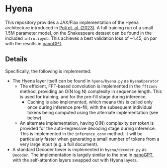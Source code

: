 # Hyena
This repository provides a JAX/Flax implementation of the Hyena architecture introduced in [Poli et. al. (2023)](https://arxiv.org/abs/2302.10866). A full training run of a small 1.5M parameter model, on the Shakespeare dataset can be found in the included `intro.ipynb`. This achieves a best validation loss of ~1.45, on par with the results in [nanoGPT](https://github.com/karpathy/nanoGPT).

## Details
Specifically, the following is implemented:

* The Hyena layer itself can be found in `hyena/hyena.py` as `HyenaOperator`
    * The efficient, FFT-based convolution is implemented in the `fftconv` method, providing an O(N log N) complexity in sequence length. This is used for training, and for the pre-fill stage during inference.
        * Caching is also implemented, which means this is called only once during inference pre-fill, with the subsequent individual tokens being computed using the alternate implementation (see below).
    * An alternate implementation, having O(N) complexity *per token* is provided for the auto-regressive decoding stage during inference. This is implemented in the `inference_conv` method. It will be particularly faster when generating a small number of tokens from a very large input (e.g. a full document).
* A standard Decoder tower is implemented in `hyena/decoder.py` as `Decoder`. The implementation is largely similar to the one in [nanoGPT](https://github.com/karpathy/nanoGPT), with the self-attention layers swapped out with Hyena layers.